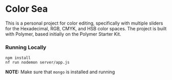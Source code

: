 # Color Sea

This is a personal project for color editing, specifically with multiple sliders for the Hexadecimal, RGB, CMYK, and HSB color spaces. The project is built with Polymer, based initially on the Polymer Starter Kit.

### Running Locally
```
npm install
nf run nodemon server/app.js
```

**NOTE:** Make sure that `mongo` is installed and running
